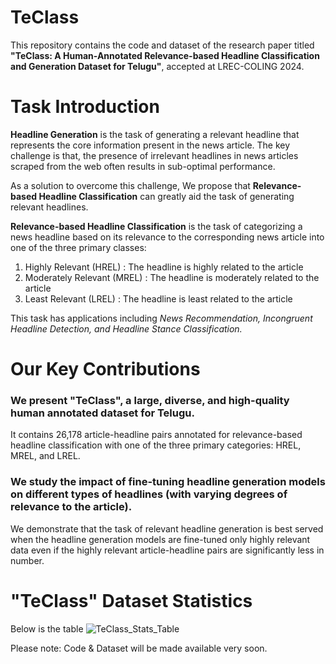 # TeClass

This repository contains the code and dataset of the research paper titled <b>"TeClass: A Human-Annotated Relevance-based Headline Classification and Generation Dataset for Telugu"</b>, accepted at LREC-COLING 2024.

# Task Introduction
**Headline Generation** is the task of generating a relevant headline that represents the core information present in the news article. The key challenge is that, the presence of irrelevant headlines in news articles scraped from the web often results in sub-optimal performance.

As a solution to overcome this challenge, We propose that **Relevance-based Headline Classification** can greatly aid the task of generating relevant headlines.

**Relevance-based Headline Classification​** is the task of categorizing a news headline based on its relevance to the corresponding news article​ into one of the three primary classes:
  1. Highly Relevant (HREL) : The headline is highly related to the article
  2. Moderately Relevant​ (MREL) :  The headline is moderately related to the article
  3. Least Relevant (LREL) : The headline is least related to the article
    
This task has applications including _News Recommendation, Incongruent Headline Detection​​, and Headline Stance Classification​._


# Our Key Contributions

### We present "TeClass", a large, diverse, and high-quality human annotated dataset for Telugu​. 
It contains 26,178 article-headline pairs annotated for relevance-based headline classification with one of the three primary categories: ​HREL, MREL, and LREL.

### We study the impact of fine-tuning headline generation models on different types of headlines (with varying degrees of relevance to the article).
We demonstrate that the task of relevant headline generation is best served when the headline generation models are fine-tuned only highly relevant data even if the highly relevant article-headline pairs are significantly less in number.​
​
# "TeClass" Dataset Statistics
Below is the table
![TeClass_Stats_Table](https://github.com/gopichandkanumolu/TeClass/assets/54239600/4d831f89-1e80-4261-a6df-430158156af4)













Please note: Code & Dataset will be made available very soon.
